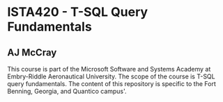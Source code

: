 # ISTA420 - T-SQL Query Fundamentals

## AJ McCray

This course is part of the Microsoft Software and Systems Academy at Embry-Riddle Aeronautical University. The scope of the course is T-SQL query fundamentals. The content of this repository is specific to the Fort Benning, Georgia, and Quantico campus'.
